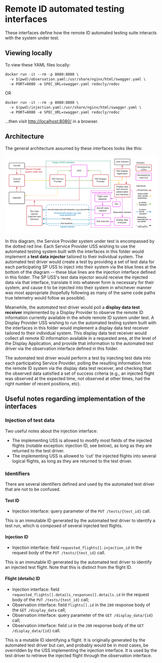 # Remote ID automated testing interfaces
These interfaces define how the remote ID automated testing suite interacts with
the system under test.

## Viewing locally
To view these YAML files locally:

```shell script
docker run -it --rm -p 8080:8080 \
  -v $(pwd)/observation.yaml:/usr/share/nginx/html/swagger.yaml \
  -e PORT=8080 -e SPEC_URL=swagger.yaml redocly/redoc
```

OR

```shell script
docker run -it --rm -p 8080:8080 \
  -v $(pwd)/injection.yaml:/usr/share/nginx/html/swagger.yaml \
  -e PORT=8080 -e SPEC_URL=swagger.yaml redocly/redoc
```

...then visit [http://localhost:8080/](http://localhost:8080/) in a browser.

## Architecture

The general architecture assumed by these interfaces looks like this:

![Automated testing architecture](automated_rid_testing.png)

In this diagram, the Service Provider system under test is encompassed by the
dotted red line.  Each Service Provider USS wishing to use the automated testing
system built with the interfaces in this folder would implement a **test data
injector** tailored to their individual system.  The automated test driver
would create a test by providing a set of test data for each participating SP
USS to inject into their system via the blue lines at the bottom of the diagram
-- these blue lines are the injection interface defined in this folder.  The SP
USS's test data injector would receive the injected data via that interface,
translate it into whatever form is necessary for their system, and cause it to
be injected into their system in whichever manner was most appropriate
(hopefully following as many of the same code paths true telemetry would
follow as possible).

Meanwhile, the automated test driver would poll a **display data test
receiver** implemented by a Display Provider to observe the remote ID
information currently available in the whole remote ID system under test.  A
Display Provider USS wishing to run the automated testing system built with the
interfaces in this folder would implement a display data test receiver tailored
to their individual system.  This display data test receiver would collect all
remote ID information available in a requested area, at the level of the Display
Application, and provide that information to the automated test driver via the
observation interface defined in this folder.

The automated test driver would perform a test by injecting test data into each
participating Service Provider, polling the resulting information from the
remote ID system via the display data test receiver, and checking that the
observed data satisfied a set of success criteria (e.g., an injected flight was
observed at the expected time, not observed at other times, had the right number
of recent positions, etc).


## Useful notes regarding implementation of the interfaces

### Injection of test data

Two useful notes about the injection interface:
- The implementing USS is allowed to modify most fields of the injected flights
  (notable exception: injection ID, see below), as long as they are returned to
  the test driver.
- The implementing USS is allowed to 'cut' the injected flights into several
  logical flights, as long as they are returned to the test driver.

### Identifiers
There are several identifiers defined and used by the automated test driver that
are not to be confused.

#### Test ID
- Injection interface: query parameter of the `PUT /tests/{test_id}` call.

This is an immutable ID generated by the automated test driver to identify a
test run, which is composed of several injected test flights.

#### Injection ID
- Injection interface: field `requested_flights[].injection_id` in the request
  body of the `PUT /tests/{test_id}` call.

This is an immutable ID generated by the automated test driver to identify an
injected test flight. Note that this is distinct from the flight ID.

#### Flight (details) ID
- Injection interface: field `requested_flights[].details_responses[].details.id`
  in the request body of the `PUT /tests/{test_id}` call;
- Observation interface: field `flights[].id` in the `200` response body of the
  `GET /display_data` call;
- Observation interface: query parameter of the `GET /display_data/{id}` call;
- Observation interface: field `id` in the `200` response body of the
  `GET /display_data/{id}` call.

This is a mutable ID identifying a flight.
It is originally generated by the automated test driver but can, and probably
would be in most cases, be overridden by the USS implementing the injection
interface.
It is used by the test driver to retrieve the injected flight through the
observation interface.
